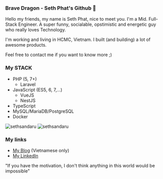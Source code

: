 ### Brave Dragon - Seth Phat's Github 👋

Hello my friends, my name is Seth Phat, nice to meet you. I'm a Mid. Full-Stack Engineer. A super funny, socialable, opstimistic and energetic guy who really loves Technology.

I'm working and living in HCMC, Vietnam. I built (and building) a lot of awesome products.

Feel free to contact me if you want to know more ;)

### My STACK
- PHP (5, 7+)
  - Laravel
- JavaScript (ES5, 6, 7,...)
  - VueJS
  - NestJS
- TypeScript
- MySQL/MariaDB/PostgreSQL
- Docker

<p align="left">
<img src="https://github-readme-stats.vercel.app/api?username=sethsandaru&show_icons=true&theme=dracula&count_private=true" alt="sethsandaru" />
<img src="https://github-readme-stats.vercel.app/api/top-langs/?username=sethsandaru&layout=compact&theme=dracula" alt="sethsandaru" /> 
</p>

### My links
- [My Blog](https://sethphat.com) (Vietnamese only)
- [My LinkedIn](https://www.linkedin.com/in/sethphat/)

"If you have the motivation, I don't think anything in this world would be impossible"
